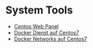 # System Tools
* [Centos Web Panel](http://centos-webpanel.com/system-requirements)
* [Docker Dienst auf Centos7](../docker-service-centos7)
* [Docker Networks auf Centos7](../docker-networking.centos7)
